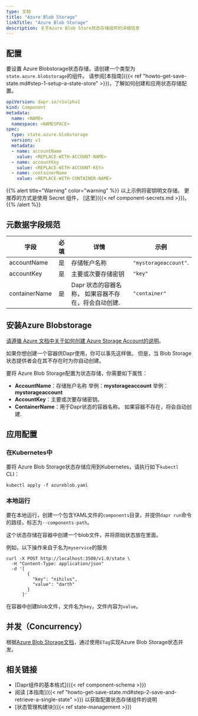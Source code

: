 ```yaml
---
type: 文档
title: "Azure Blob Storage"
linkTitle: "Azure Blob Storage"
description: 关于Azure Blob Store状态存储组件的详细信息
---
```


## 配置

要设置 Azure Blobstorage状态存储，请创建一个类型为`state.azure.blobstorage`的组件。 请参阅[本指南]({{< ref "howto-get-save-state.md#step-1-setup-a-state-store" >}})，了解如何创建和应用状态存储配置。


```yaml
apiVersion: dapr.io/v1alpha1
kind: Component
metadata:
  name: <NAME>
  namespace: <NAMESPACE>
spec:
  type: state.azure.blobstorage
  version: v1
  metadata:
  - name: accountName
    value: <REPLACE-WITH-ACCOUNT-NAME>
  - name: accountKey
    value: <REPLACE-WITH-ACCOUNT-KEY>
  - name: containerName
    value: <REPLACE-WITH-CONTAINER-NAME>
```

{{% alert title="Warning" color="warning" %}}
以上示例将密钥明文存储。 更推荐的方式是使用 Secret 组件， [这里]({{< ref component-secrets.md >}})。
{{% /alert %}}


## 元数据字段规范

| 字段            | 必填 | 详情                            | 示例                    |
| ------------- |:--:| ----------------------------- | --------------------- |
| accountName   | 是  | 存储帐户名称                        | `"mystorageaccount"`. |
| accountKey    | 是  | 主要或次要存储密钥                     | `"key"`               |
| containerName | 是  | Dapr 状态的容器名称， 如果容器不存在，将会自动创建. | `"container"`         |

## 安装Azure Blobstorage

[请遵循 Azure 文档中关于如何创建 Azure Storage Account的说明](https://docs.microsoft.com/en-us/azure/storage/common/storage-account-create?tabs=azure-portal)。

如果你想创建一个容器供Dapr使用，你可以事先这样做。 但是，当 Blob Storage状态提供者会在其不存在时为你自动创建。

要将 Azure Blob Storage配置为状态存储，你需要如下属性：
- **AccountName**：存储账户名称 举例：**mystorageaccount** 举例：**mystorageaccount**
- **AccountKey**：主要或次要存储密钥。
- **ContainerName**：用于Dapr状态的容器名称。 如果容器不存在，将会自动创建.

## 应用配置

### 在Kubernetes中

要将 Azure Blob Storage状态存储应用到Kubernetes，请执行如下`kubectl` CLI：

```
kubectl apply -f azureblob.yaml
```
### 本地运行

要在本地运行，创建一个包含YAML文件的`components`目录，并提供`dapr run`命令的路径，标志为`--components-path`。

这个状态存储在容器中创建一个blob文件，并将原始状态放在里面。

例如，以下操作来自于名为`myservice`的服务

```shell
curl -X POST http://localhost:3500/v1.0/state \
  -H "Content-Type: application/json"
  -d '[
        {
          "key": "nihilus",
          "value": "darth"
        }
      ]'
```

在容器中创建blob文件，文件名为`key`，文件内容为`value`。

## 并发（Concurrency）

根据[Azure Blob Storage文档](https://docs.microsoft.com/en-us/azure/storage/common/storage-concurrency#managing-concurrency-in-blob-storage)，通过使用`ETag`实现Azure Blob Storage状态并发。

## 相关链接
- [Dapr组件的基本格式]({{< ref component-schema >}})
- 阅读 [本指南]({{< ref "howto-get-save-state.md#step-2-save-and-retrieve-a-single-state" >}}) 以获取配置状态存储组件的说明
- [状态管理构建块]({{< ref state-management >}})
